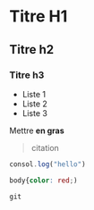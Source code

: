 # Titre H1
## Titre h2
### Titre h3

* Liste 1
* Liste 2
* Liste 3

Mettre **en gras**

> citation

```Javascript
consol.log("hello")
```

```css
body{color: red;)
```

```
git
```
